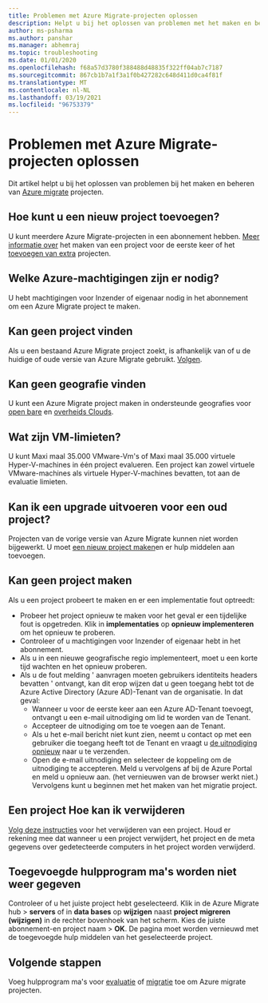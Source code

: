 ```yaml
---
title: Problemen met Azure Migrate-projecten oplossen
description: Helpt u bij het oplossen van problemen met het maken en beheren van Azure Migrate projecten.
author: ms-psharma
ms.author: panshar
ms.manager: abhemraj
ms.topic: troubleshooting
ms.date: 01/01/2020
ms.openlocfilehash: f68a57d3780f388488d48835f322ff04ab7c7187
ms.sourcegitcommit: 867cb1b7a1f3a1f0b427282c648d411d0ca4f81f
ms.translationtype: MT
ms.contentlocale: nl-NL
ms.lasthandoff: 03/19/2021
ms.locfileid: "96753379"
---
```

# <a name="troubleshoot-azure-migrate-projects"></a>Problemen met Azure Migrate-projecten oplossen

Dit artikel helpt u bij het oplossen van problemen bij het maken en beheren van [Azure migrate](migrate-services-overview.md) projecten.

## <a name="how-to-add-new-project"></a>Hoe kunt u een nieuw project toevoegen?

U kunt meerdere Azure Migrate-projecten in een abonnement hebben. [Meer informatie over](./create-manage-projects.md) het maken van een project voor de eerste keer of het [toevoegen van extra](create-manage-projects.md#create-additional-projects) projecten.

## <a name="what-azure-permissions-are-needed"></a>Welke Azure-machtigingen zijn er nodig?

U hebt machtigingen voor Inzender of eigenaar nodig in het abonnement om een Azure Migrate project te maken.

## <a name="cant-find-a-project"></a>Kan geen project vinden

Als u een bestaand Azure Migrate project zoekt, is afhankelijk van of u de huidige of oude versie van Azure Migrate gebruikt. [Volgen](create-manage-projects.md#find-a-project).


## <a name="cant-find-a-geography"></a>Kan geen geografie vinden

U kunt een Azure Migrate project maken in ondersteunde geografies voor [open bare](migrate-support-matrix.md#supported-geographies-public-cloud) en [overheids Clouds](migrate-support-matrix.md#supported-geographies-azure-government).

## <a name="what-are-vm-limits"></a>Wat zijn VM-limieten?

U kunt Maxi maal 35.000 VMware-Vm's of Maxi maal 35.000 virtuele Hyper-V-machines in één project evalueren. Een project kan zowel virtuele VMware-machines als virtuele Hyper-V-machines bevatten, tot aan de evaluatie limieten.

## <a name="can-i-upgrade-old-project"></a>Kan ik een upgrade uitvoeren voor een oud project?

Projecten van de vorige versie van Azure Migrate kunnen niet worden bijgewerkt. U moet [een nieuw project maken](./create-manage-projects.md)en er hulp middelen aan toevoegen.

## <a name="cant-create-a-project"></a>Kan geen project maken

Als u een project probeert te maken en er een implementatie fout optreedt:

- Probeer het project opnieuw te maken voor het geval er een tijdelijke fout is opgetreden. Klik in **implementaties** op **opnieuw implementeren** om het opnieuw te proberen.
- Controleer of u machtigingen voor Inzender of eigenaar hebt in het abonnement.
- Als u in een nieuwe geografische regio implementeert, moet u een korte tijd wachten en het opnieuw proberen.
- Als u de fout melding ' aanvragen moeten gebruikers identiteits headers bevatten ' ontvangt, kan dit erop wijzen dat u geen toegang hebt tot de Azure Active Directory (Azure AD)-Tenant van de organisatie. In dat geval:
    - Wanneer u voor de eerste keer aan een Azure AD-Tenant toevoegt, ontvangt u een e-mail uitnodiging om lid te worden van de Tenant.
    - Accepteer de uitnodiging om toe te voegen aan de Tenant.
    - Als u het e-mail bericht niet kunt zien, neemt u contact op met een gebruiker die toegang heeft tot de Tenant en vraagt u [de uitnodiging opnieuw](../active-directory/external-identities/add-users-administrator.md#resend-invitations-to-guest-users) naar u te verzenden.
    - Open de e-mail uitnodiging en selecteer de koppeling om de uitnodiging te accepteren. Meld u vervolgens af bij de Azure Portal en meld u opnieuw aan. (het vernieuwen van de browser werkt niet.) Vervolgens kunt u beginnen met het maken van het migratie project.

## <a name="how-do-i-delete-a-project"></a>Een project Hoe kan ik verwijderen

[Volg deze instructies](create-manage-projects.md#delete-a-project) voor het verwijderen van een project. Houd er rekening mee dat wanneer u een project verwijdert, het project en de meta gegevens over gedetecteerde computers in het project worden verwijderd.

## <a name="added-tools-dont-show"></a>Toegevoegde hulpprogram ma's worden niet weer gegeven

Controleer of u het juiste project hebt geselecteerd. Klik in de Azure Migrate hub > **servers** of in **data bases** op **wijzigen** naast **project migreren (wijzigen)** in de rechter bovenhoek van het scherm. Kies de juiste abonnement-en project naam > **OK**. De pagina moet worden vernieuwd met de toegevoegde hulp middelen van het geselecteerde project.

## <a name="next-steps"></a>Volgende stappen

Voeg hulpprogram ma's voor [evaluatie](how-to-assess.md) of [migratie](how-to-migrate.md) toe om Azure migrate projecten.